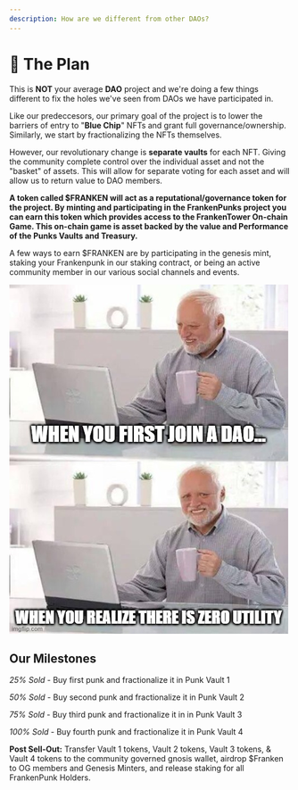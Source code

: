 ```yaml
---
description: How are we different from other DAOs?
---
```


# 🎯 The Plan

This is **NOT** your average **DAO** project and we're doing a few things different to fix the holes we've seen from DAOs we have participated in.

Like our predeccesors, our primary goal of the project is to lower the barriers of entry to "**Blue Chip**" NFTs and grant full governance/ownership. Similarly, we start by fractionalizing the NFTs themselves.

However, our revolutionary change is **separate vaults** for each NFT. Giving the community complete control over the individual asset and not the "basket" of assets. This will allow for separate voting for each asset and will allow us to return value to DAO members.

**A token called $FRANKEN will act as a reputational/governance token for the project. By minting and participating in the FrankenPunks project you can earn this token which provides access to the FrankenTower On-chain Game. This on-chain game is asset backed by the value and Performance of the Punks Vaults and Treasury.**&#x20;

A few ways to earn $FRANKEN are by participating in the genesis mint, staking your Frankenpunk in our staking contract, or being an active community member in our various social channels and events.&#x20;

![](../../.gitbook/assets/meme2.jpg)

## Our Milestones

_25% Sold_ - Buy first punk and fractionalize it in Punk Vault 1

_50% Sold_ - Buy second punk and fractionalize it in Punk Vault 2

_75% Sold_ - Buy third punk and fractionalize it in in Punk Vault 3

_100% Sold_ - Buy fourth punk and fractionalize it in Punk Vault 4

**Post Sell-Out:** Transfer Vault 1 tokens, Vault 2 tokens, Vault 3 tokens, & Vault 4 tokens to the community governed gnosis wallet, airdrop $Franken to OG members and Genesis Minters, and release staking for all FrankenPunk Holders.
